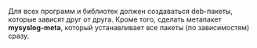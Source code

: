 Для всех программ и библиотек должен создаваться deb-пакеты, которые зависят друг от друга. Кроме того, сделать метапакет **mysyslog-meta**, который устанавливает все пакеты (по зависимостям) сразу.
